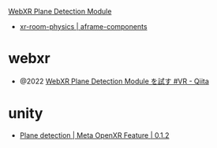 [WebXR Plane Detection Module](https://immersive-web.github.io/real-world-geometry/plane-detection.html)

- [xr-room-physics | aframe-components](https://diarmidmackenzie.github.io/aframe-components/components/xr-room-physics/)

# webxr
- @2022 [WebXR Plane Detection Module を試す #VR - Qiita](https://qiita.com/wakufactory/items/602bf4bc1ce075e7a279#plane%E3%81%AE%E7%A8%AE%E9%A1%9E%E3%81%AE%E5%95%8F%E9%A1%8C)

# unity
- [Plane detection | Meta OpenXR Feature | 0.1.2](https://docs.unity3d.com/Packages/com.unity.xr.meta-openxr@0.1/manual/plane-detection.html)

